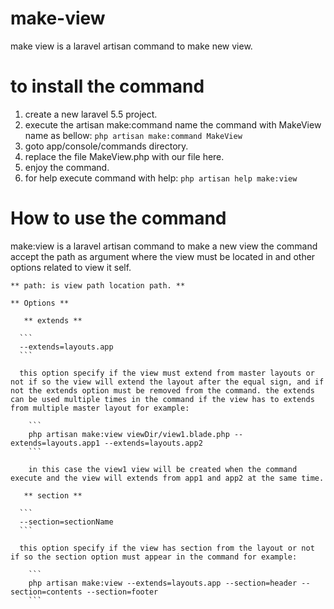 # make-view
make view is a laravel artisan command to make new view.

# to install the command
  1. create a new laravel 5.5 project.
  2. execute the artisan make:command name the command with MakeView name as bellow:
    ```
    php artisan make:command MakeView
    ```
  3. goto app/console/commands directory.
  4. replace the file MakeView.php with our file here.
  5. enjoy the command.
  6. for help execute command with help:
    ```
    php artisan help make:view
    ```

# How to use the command

  make:view is a laravel artisan command to make a new view the command accept the path as argument where the view must be located in and other options related to view it self.
  
    ** path: is view path location path. **
    
    ** Options **
    
       ** extends **
      
      ```
      --extends=layouts.app
      ```
      
      this option specify if the view must extend from master layouts or not if so the view will extend the layout after the equal sign, and if not the extends option must be removed from the command. the extends can be used multiple times in the command if the view has to extends from multiple master layout for example:
      
        ```
        php artisan make:view viewDir/view1.blade.php --extends=layouts.app1 --extends=layouts.app2
        ```
        
        in this case the view1 view will be created when the command execute and the view will extends from app1 and app2 at the same time.
        
       ** section **
      
      ```
      --section=sectionName
      ```
      
      this option specify if the view has section from the layout or not if so the section option must appear in the command for example:
      
        ```
        php artisan make:view --extends=layouts.app --section=header --section=contents --section=footer
        ```
        
        
